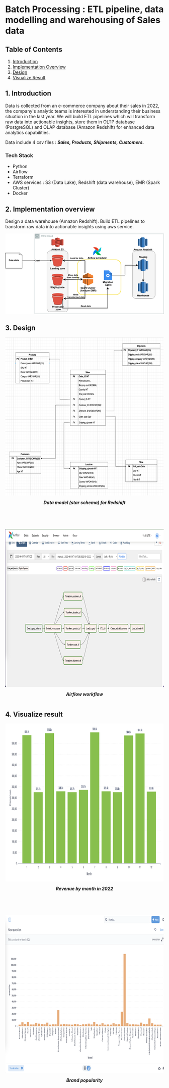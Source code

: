 # Batch Processing : ETL pipeline, data modelling and warehousing of Sales data



## Table of Contents
1. [Introduction](#1-introduction)
2. [Implementation Overview](#2-implementation-overview)
3. [Design](#3-design)
4. [Visualize Result](#4-visualize-result)


## 1. Introduction 
Data is collected from an e-commerce company about their sales in 2022, the company's analytic teams is interested in understanding their business situation in the last year. We will build ETL pipelines which will transform raw data into actionable insights, store them in OLTP database (PostgreSQL) and OLAP database (Amazon Redshift) for enhanced data analytics capabilities.

Data include 4 csv files : <b> <i> Sales, Products, Shipments, Customers. </i> </b>

### Tech Stack
- Python
- Airflow
- Terraform 
- AWS services : S3 (Data Lake), Redshift (data warehouse), EMR (Spark Cluster)
- Docker

## 2. Implementation overview 
Design a data warehouse (Amazon Redshift). Build ETL pipelines to transform raw data into actionable insights using aws service.

<img src = assets/work_flow.png alt = "Airflow conceptual view">

## 3. Design 

<div style="display: flex; flex-direction: column;">
  <img src=assets/star_schema.png alt="Star schema" width="600" height="500">
  <p style="text-align: center;"> <b> <i> Data model (star schema) for Redshift </i> </b> </p>
</div>

<br> <br>

<div style="display: flex; flex-direction: column;">
  <img src=assets/airflow_workflow.png alt="Star schema" width="900" height="500">
  <p style="text-align: center;"> <b> <i> Airflow workflow </i> </b> </p>
</div>


## 4. Visualize result

<div style="display: flex; flex-direction: column;">
  <img src=assets/revenue_by_month.png alt="Revenue by month" height="500">
  <p style="text-align: center;"> <b> <i> Revenue by month in 2022 </i> </b> </p>
</div>

<br> <br>
  
<div style="display: flex; flex-direction: column;">
  <img src=assets/brand_popularity.png alt="Brand popularity" height="500">
  <p style="text-align: center;"> <b> <i> Brand popularity </i> </b> </p>
</div>

<br> <br>
  



  

